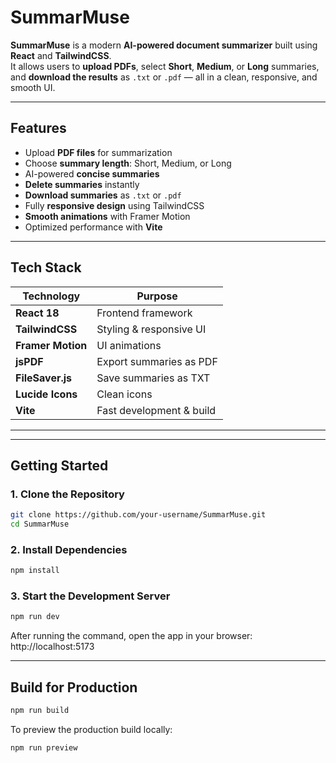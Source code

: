 # SummarMuse

**SummarMuse** is a modern **AI-powered document summarizer** built using **React** and **TailwindCSS**.  
It allows users to **upload PDFs**, select **Short**, **Medium**, or **Long** summaries, and **download the results** as `.txt` or `.pdf` — all in a clean, responsive, and smooth UI.

---

## Features

- Upload **PDF files** for summarization  
- Choose **summary length**: Short, Medium, or Long  
- AI-powered **concise summaries**  
- **Delete summaries** instantly  
- **Download summaries** as `.txt` or `.pdf`  
- Fully **responsive design** using TailwindCSS  
- **Smooth animations** with Framer Motion  
- Optimized performance with **Vite**

---

## Tech Stack

| Technology       | Purpose                     |
|-----------------|----------------------------|
| **React 18**    | Frontend framework        |
| **TailwindCSS** | Styling & responsive UI   |
| **Framer Motion** | UI animations           |
| **jsPDF**       | Export summaries as PDF   |
| **FileSaver.js** | Save summaries as TXT    |
| **Lucide Icons** | Clean icons              |
| **Vite**        | Fast development & build |

---


---

## Getting Started

### 1. Clone the Repository
```bash
git clone https://github.com/your-username/SummarMuse.git
cd SummarMuse
```

### 2. Install Dependencies
```bash
npm install
```

### 3. Start the Development Server
```bash
npm run dev
```
After running the command, open the app in your browser:
http://localhost:5173

---

## Build for Production
```bash
npm run build
```
To preview the production build locally:
```bash
npm run preview
```

